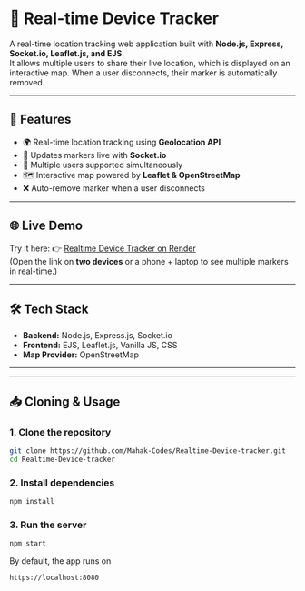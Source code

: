 # 📍 Real-time Device Tracker  

A real-time location tracking web application built with **Node.js, Express, Socket.io, Leaflet.js, and EJS**.  
It allows multiple users to share their live location, which is displayed on an interactive map. When a user disconnects, their marker is automatically removed.  

---

## 🚀 Features
- 🌍 Real-time location tracking using **Geolocation API**  
- 🔄 Updates markers live with **Socket.io**  
- 📡 Multiple users supported simultaneously  
- 🗺️ Interactive map powered by **Leaflet & OpenStreetMap**  
- ❌ Auto-remove marker when a user disconnects  

---

## 🌐 Live Demo
Try it here: 👉 [Realtime Device Tracker on Render](https://realtime-device-tracker-pwj4.onrender.com/)  
(Open the link on **two devices** or a phone + laptop to see multiple markers in real-time.)  

---

## 🛠️ Tech Stack
- **Backend:** Node.js, Express.js, Socket.io  
- **Frontend:** EJS, Leaflet.js, Vanilla JS, CSS  
- **Map Provider:** OpenStreetMap  

---

---

## 📥 Cloning & Usage
### 1. Clone the repository
```bash
git clone https://github.com/Mahak-Codes/Realtime-Device-tracker.git
cd Realtime-Device-tracker
```
### 2. Install dependencies
```bash
npm install
```
### 3. Run the server
```bash
npm start
```
By default, the app runs on
```bash
https://localhost:8080
```



